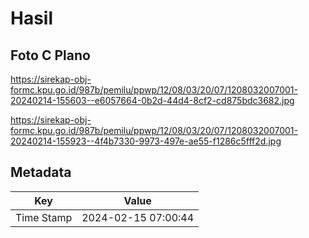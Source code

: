 # Hasil

## Foto C Plano

https://sirekap-obj-formc.kpu.go.id/987b/pemilu/ppwp/12/08/03/20/07/1208032007001-20240214-155603--e6057664-0b2d-44d4-8cf2-cd875bdc3682.jpg

https://sirekap-obj-formc.kpu.go.id/987b/pemilu/ppwp/12/08/03/20/07/1208032007001-20240214-155923--4f4b7330-9973-497e-ae55-f1286c5fff2d.jpg


## Metadata

| Key        | Value               |
| ---------- | ------------------- |
| Time Stamp | 2024-02-15 07:00:44 |



